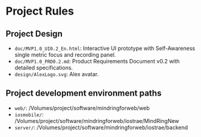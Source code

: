 # Project Rules
## Project Design
- `doc/MVP1.0_UI0.2_En.html`: Interactive UI prototype with Self-Awareness single metric focus and recording panel.
- `doc/MVP1.0_PRD0.2.md`: Product Requirements Document v0.2 with detailed specifications.
- `design/AlexLogo.svg`: Alex avatar.
## Project development environment paths
- `web/`: /Volumes/project/software/mindringforweb/web
- `iosmobile/`: /Volumes/project/software/mindringforweb/iostrae/MindRingNew
- `server/`: /Volumes/project/software/mindringforweb/iostrae/backend